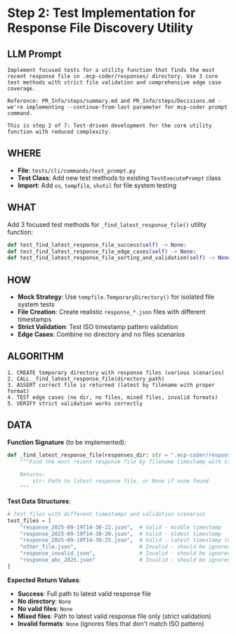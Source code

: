 # Step 2: Test Implementation for Response File Discovery Utility

## LLM Prompt
```
Implement focused tests for a utility function that finds the most recent response file in .mcp-coder/responses/ directory. Use 3 core test methods with strict file validation and comprehensive edge case coverage.

Reference: PR_Info/steps/summary.md and PR_Info/steps/Decisions.md - we're implementing --continue-from-last parameter for mcp-coder prompt command.

This is step 2 of 7: Test-driven development for the core utility function with reduced complexity.
```

## WHERE
- **File**: `tests/cli/commands/test_prompt.py`
- **Test Class**: Add new test methods to existing `TestExecutePrompt` class
- **Import**: Add `os`, `tempfile`, `shutil` for file system testing

## WHAT
Add 3 focused test methods for `_find_latest_response_file()` utility function:

```python
def test_find_latest_response_file_success(self) -> None:
def test_find_latest_response_file_edge_cases(self) -> None:
def test_find_latest_response_file_sorting_and_validation(self) -> None:
```

## HOW
- **Mock Strategy**: Use `tempfile.TemporaryDirectory()` for isolated file system tests
- **File Creation**: Create realistic `response_*.json` files with different timestamps
- **Strict Validation**: Test ISO timestamp pattern validation
- **Edge Cases**: Combine no directory and no files scenarios

## ALGORITHM
```
1. CREATE temporary directory with response files (various scenarios)
2. CALL _find_latest_response_file(directory_path)
3. ASSERT correct file is returned (latest by filename with proper format)
4. TEST edge cases (no dir, no files, mixed files, invalid formats)
5. VERIFY strict validation works correctly
```

## DATA
**Function Signature** (to be implemented):
```python
def _find_latest_response_file(responses_dir: str = ".mcp-coder/responses") -> Optional[str]:
    """Find the most recent response file by filename timestamp with strict validation.
    
    Returns:
        str: Path to latest response file, or None if none found
    """
```

**Test Data Structures**:
```python
# Test files with different timestamps and validation scenarios
test_files = [
    "response_2025-09-19T14-30-22.json",  # Valid - middle timestamp
    "response_2025-09-19T14-30-20.json",  # Valid - oldest timestamp
    "response_2025-09-19T14-30-25.json",  # Valid - latest timestamp (expected result)
    "other_file.json",                    # Invalid - should be ignored
    "response_invalid.json",              # Invalid - should be ignored
    "response_abc_2025.json"              # Invalid - should be ignored
]
```

**Expected Return Values**:
- **Success**: Full path to latest valid response file
- **No directory**: `None`
- **No valid files**: `None` 
- **Mixed files**: Path to latest valid response file only (strict validation)
- **Invalid formats**: `None` (ignores files that don't match ISO pattern)
